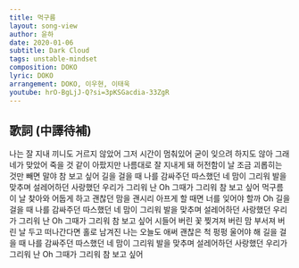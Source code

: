 ```yaml
---
title: 먹구름
layout: song-view
author: 윤하
date: 2020-01-06
subtitle: Dark Cloud
tags: unstable-mindset
composition: DOKO
lyric: DOKO
arrangement: DOKO, 이우현, 이태욱
youtube: hrO-BgLjJ-Q?si=3pKSGacdia-33ZgR
---
```


## 歌詞 (中譯待補)

나는 잘 지내
끼니도 거르지 않았어
그저 시간이 멈춰있어
굳이 잊으려 하지도 않아 그래
네가 맞았어 죽을 것 같이 아팠지만
나름대로 잘 지내게 돼
허전함이 날 조금
괴롭히는 것만 빼면 말야
참 보고 싶어
길을 걸을 때 나를 감싸주던
따스했던 네 맘이 그리워
발을 맞추며 설레어하던
사랑했던 우리가 그리워
난 Oh
그때가 그리워
참 보고 싶어
먹구름이 날 찾아와
어둡게 하고
괜찮던 맘을 괜시리 아프게 할 때면
너를 잊어야 할까 Oh
길을 걸을 때 나를 감싸주던
따스했던 네 맘이 그리워
발을 맞추며 설레어하던
사랑했던 우리가 그리워
난 Oh 그때가 그리워
참 보고 싶어
시들어 버린 꽃
찢겨져 버린 맘
부서져 버린 날
두고 떠나간다면
홀로 남겨진 나는
오늘도 애써 괜찮은 척 펑펑 울어야 해
길을 걸을 때 나를 감싸주던
따스했던 네 맘이 그리워
발을 맞추며 설레어하던
사랑했던 우리가 그리워
난 Oh 그때가 그리워
참 보고 싶어
